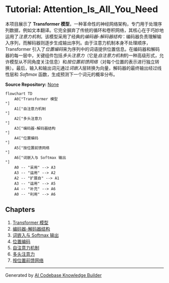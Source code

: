 # Tutorial: Attention_Is_All_You_Need

本项目展示了 **Transformer 模型**，一种革命性的神经网络架构，专门用于处理序列数据，例如文本翻译。它完全摒弃了传统的循环和卷积网络，其核心在于巧妙地运用了*注意力机制*。该模型采用了经典的*编码器-解码器结构*：编码器负责理解输入序列，而解码器则逐步生成输出序列。由于注意力机制本身不处理顺序，Transformer 引入了*位置编码*来为序列中的词语提供位置信息。在编码器和解码器的每一层中，关键组件包括*多头注意力*（它是*自注意力机制*的一种高级形式，允许模型从不同角度关注信息）和*按位置前馈网络*（对每个位置的表示进行独立转换）。最后，输入和输出词元通过*词嵌入*层转换为向量，解码器的最终输出经过线性层和 *Softmax* 函数，生成预测下一个词元的概率分布。


**Source Repository:** [None](None)

```mermaid
flowchart TD
    A0["Transformer 模型
"]
    A1["自注意力机制
"]
    A2["多头注意力
"]
    A3["编码器-解码器结构
"]
    A4["位置编码
"]
    A5["按位置前馈网络
"]
    A6["词嵌入与 Softmax 输出
"]
    A0 -- "采用" --> A3
    A3 -- "运用" --> A2
    A2 -- "扩展自" --> A1
    A3 -- "运用" --> A5
    A4 -- "补充" --> A6
    A0 -- "利用" --> A6
```

## Chapters

1. [Transformer 模型
](01_transformer_模型_.md)
2. [编码器-解码器结构
](02_编码器_解码器结构_.md)
3. [词嵌入与 Softmax 输出
](03_词嵌入与_softmax_输出_.md)
4. [位置编码
](04_位置编码_.md)
5. [自注意力机制
](05_自注意力机制_.md)
6. [多头注意力
](06_多头注意力_.md)
7. [按位置前馈网络
](07_按位置前馈网络_.md)


---

Generated by [AI Codebase Knowledge Builder](https://github.com/The-Pocket/Tutorial-Codebase-Knowledge)